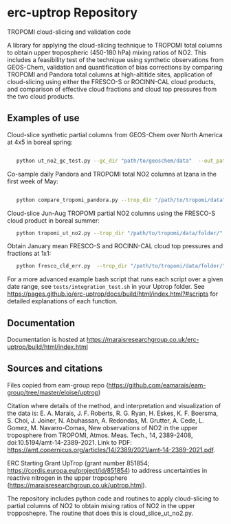 # erc-uptrop Repository
TROPOMI cloud-slicing and validation code

A library for applying the cloud-slicing technique to TROPOMI total columns to obtain upper tropospheric (450-180 hPa) mixing ratios of NO2. This includes a feasibility test of the technique using synthetic observations from GEOS-Chem, validation and quantification of bias corrections by comparing TROPOMI and Pandora total columns at high-altitide sites, application of cloud-slicing using either the FRESCO-S or ROCINN-CAL cloud products, and comparison of effective cloud fractions and cloud top pressures from the two cloud products.

Examples of use
---------------

Cloud-slice synthetic partial columns from GEOS-Chem over North America at 4x5 in boreal spring:

```bash

   python ut_no2_gc_test.py --gc_dir "path/to/geoschem/data"  --out_path "/path/to/output/file" --resolution 4x5 --season mam --region NA
```
   
Co-sample daily Pandora and TROPOMI total NO2 columns at Izana in the first week of May:

```bash

   python compare_tropomi_pandora.py --trop_dir "/path/to/tropomi/data" --pan_dir "/path/to/pandora/data" --out_dir "/path/to/output/dir" --start_date 01-05-2019 --end_date 07-05-2019 --apply_bias_correction True --no2_col Trop --pandora_site izana
```
   
Cloud-slice Jun-Aug TROPOMI partial NO2 columns using the FRESCO-S cloud product in boreal summer:

```bash
   python tropomi_ut_no2.py --trop_dir "/path/to/tropomi/data/folder/" --out_dir "/path/to/output/folder/" --cloud_product fresco --season jja
```

Obtain January mean FRESCO-S and ROCINN-CAL cloud top pressures and fractions at 1x1:

```bash
   python fresco_cld_err.py  --trop_dir "/path/to/tropomi/data/folder/" --out_dir "/path/to/output/folder/" --start_date 01-01-2019 --end_date 31-01-2019 --out_res 1x1 --dlr_cld_top height
```

For a more advanced example bash script that runs each script over a given date range, see ``tests/integration_test.sh`` in your Uptrop folder.
See https://pages.github.io/erc-uptrop/docs/build/html/index.html?#scripts for detailed explanations of each function.


Documentation
-------------
Documentation is hosted at https://maraisresearchgroup.co.uk/erc-uptrop/build/html/index.html

Sources and citations
---------------------
Files copied from eam-group repo (https://github.com/eamarais/eam-group/tree/master/eloise/uptrop)

Citation where details of the method, and interpretation and visualization of the data is:
E. A. Marais, J. F. Roberts, R. G. Ryan, H. Eskes, K. F. Boersma, S. Choi, J. Joiner, N. Abuhassan, A. Redondas, M. Grutter, A. Cede, L. Gomez, M. Navarro-Comas, New observations of NO2 in the upper troposphere from TROPOMI, Atmos. Meas. Tech., 14, 2389-2408, doi:10.5194/amt-14-2389-2021. Link to PDF: https://amt.copernicus.org/articles/14/2389/2021/amt-14-2389-2021.pdf.

ERC Starting Grant UpTrop (grant number 851854; https://cordis.europa.eu/project/id/851854) to address uncertainties in reactive nitrogen in the upper troposphere (https://maraisresearchgroup.co.uk/uptrop.html). 

The repository includes python code and routines to apply cloud-slicing to partial columns of NO2 to obtain mising ratios of NO2 in the upper tropposhepre. The routine that does this is cloud_slice_ut_no2.py. 

